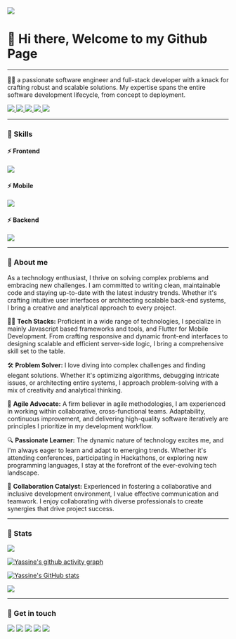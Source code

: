   <div class="logo-wrapper">
    <a href="https://yassinegabsi.com">
      <img src="https://yassinegabsi.com/assets/logo.png" />
    </a>
  </div>

# 👋 Hi there, Welcome to my Github Page

---

👨‍💻 a passionate software engineer and full-stack developer with a knack for crafting robust and scalable solutions. My expertise spans the entire software development lifecycle, from concept to deployment.

<span>
<a href="https://yassinegabsi.com">
  <img src="https://img.shields.io/badge/Experience-+3_Years-blue" />
</a>
<a href="https://yassinegabsi.com">
  <img src="https://img.shields.io/badge/Degree-Masters_in_Software_Engineering-CE3951" />
</a>
<a href="https://mvst.co">
  <img src="https://img.shields.io/badge/Current_Company-MVST-5BB6BB" />
</a>
<a href="https://yassinegabsi.com">
  <img src="https://img.shields.io/badge/Home_Country-Tunisia-704CB6" />
</a>
<a href="https://yassinegabsi.com">
  <img src="https://img.shields.io/badge/Based_In-Munich,_Germany-ECDC68" />
</a>

</span>

<!-- ![Metrics](/github-metrics.svg) -->

---

### 🚀 Skills

#### ⚡ Frontend

<a href="https://yassinegabsi.com">
  <img src="https://skillicons.dev/icons?i=react,nextjs,redux,angular,vite,js,ts,html,css,tailwind,bootstrap" />
</a>

#### ⚡ Mobile

<a href="https://yassinegabsi.com">
  <img src="https://skillicons.dev/icons?i=flutter,react,firebase," />
</a>

#### ⚡ Backend

<a href="https://yassinegabsi.com">
  <img src="https://skillicons.dev/icons?i=nodejs,nestjs,symfony,python,aws,postgres,mongodb,docker,github,githubactions" />
</a>

---

### 🚀 About me

As a technology enthusiast, I thrive on solving complex problems and embracing new challenges. I am committed to writing clean, maintainable code and staying up-to-date with the latest industry trends. Whether it's crafting intuitive user interfaces or architecting scalable back-end systems, I bring a creative and analytical approach to every project.

👨‍💻 **Tech Stacks:** Proficient in a wide range of technologies, I specialize in mainly Javascript based frameworks and tools, and Flutter for Mobile Development. From crafting responsive and dynamic front-end interfaces to designing scalable and efficient server-side logic, I bring a comprehensive skill set to the table.

🛠️ **Problem Solver:** I love diving into complex challenges and finding elegant solutions. Whether it's optimizing algorithms, debugging intricate issues, or architecting entire systems, I approach problem-solving with a mix of creativity and analytical thinking.

🚀 **Agile Advocate:** A firm believer in agile methodologies, I am experienced in working within collaborative, cross-functional teams. Adaptability, continuous improvement, and delivering high-quality software iteratively are principles I prioritize in my development workflow.

🔍 **Passionate Learner:** The dynamic nature of technology excites me, and I'm always eager to learn and adapt to emerging trends. Whether it's attending conferences, participating in Hackathons, or exploring new programming languages, I stay at the forefront of the ever-evolving tech landscape.

🤝 **Collaboration Catalyst:** Experienced in fostering a collaborative and inclusive development environment, I value effective communication and teamwork. I enjoy collaborating with diverse professionals to create synergies that drive project success.

---

### 🚀 Stats

<a href="https://yassinegabsi.com" target="_blank" rel="noreferrer"><img
src="https://github-profile-summary-cards.vercel.app/api/cards/profile-details?username=yassinegabsi&theme=nord_dark"
/></a>

[![Yassine's github activity graph](https://github-readme-activity-graph.vercel.app/graph?username=yassinegabsi&theme=dracula)](https://github.com/yassinegabsi/github-readme-activity-graph)

<a href="https://yassinegabsi.com"><img src="https://github-readme-stats.vercel.app/api?username=yassinegabsi&show_icons=true&hide=&count_private=true&title_color=94BECE&text_color=ffffff&icon_color=94BECE&bg_color=1c1917&hide_border=true&show_icons=true" alt="Yassine's GitHub stats" /></a>

<a href="https://yassinegabsi.com"><img src="https://github-readme-streak-stats.herokuapp.com/?user=yassinegabsi&stroke=ffffff&background=1c1917&ring=94BECE&fire=94BECE&currStreakNum=ffffff&currStreakLabel=94BECE&sideNums=ffffff&sideLabels=ffffff&dates=ffffff&hide_border=true" /></a>

---

### 🚀 Get in touch

<p>
<span>
<a href="https://yassinegabsi.com" target="_blank" rel="noreferrer"><img
src="https://img.shields.io/badge/website-000000?style=for-the-badge&logo=About.me&logoColor=white"
/></a></span>
<span><a href="https://www.linkedin.com/in/yassine-gabsi/" target="_blank" rel="noreferrer"><img
src="https://img.shields.io/badge/LinkedIn-0077B5?style=for-the-badge&logo=linkedin&logoColor=white"
/></a></span>

<span>
<a href="https://github.com/YassineGabsi" target="_blank" rel="noreferrer"><img
src="https://img.shields.io/badge/GitHub-100000?style=for-the-badge&logo=github&logoColor=white"
/></a></span>

<span>
<a href="mailto:gabsiyassine@gmail.com" target="_blank" rel="noreferrer"><img
src="https://img.shields.io/badge/Gmail-D14836?style=for-the-badge&logo=gmail&logoColor=white"
/></a></span>

<span>
<a href="https://www.twitter.com/hemansnation" target="_blank" rel="noreferrer"><img
src="https://img.shields.io/badge/WhatsApp-25D366?style=for-the-badge&logo=whatsapp&logoColor=white"
/></a></span>
</p>
